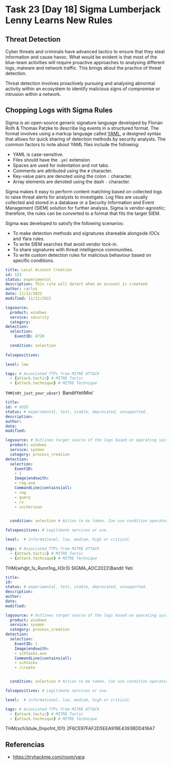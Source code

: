 
# Task 23 [Day 18] Sigma Lumberjack Lenny Learns New Rules

## Threat Detection

Cyber threats and criminals have advanced tactics to ensure that they steal information and cause havoc.  What would be evident is that most of the blue-team activities will require proactive approaches to analysing different logs, malware and network traffic. This brings about the practice of threat detection.

Threat detection involves proactively pursuing and analysing abnormal activity within an ecosystem to identify malicious signs of compromise or intrusion within a network.

## Chopping Logs with Sigma Rules

Sigma is an open-source generic signature language developed by Florian Roth & Thomas Patzke to describe log events in a structured format. The format involves using a markup language called [YAML](http://yaml.org/), a designed syntax that allows for quick sharing of detection methods by security analysts. The common factors to note about YAML files include the following:
-   YAML is case-sensitive.
-   Files should have the `.yml` extension.
-   Spaces are used for indentation and not tabs.
-   Comments are attributed using the `#` character.
-   Key-value pairs are denoted using the colon `:` character.
-   Array elements are denoted using the dash `-` character.

Sigma makes it easy to perform content matching based on collected logs to raise threat alerts for analysts to investigate. Log files are usually collected and stored in a database or a Security Information and Event Management (SIEM) solution for further analysis. Sigma is vendor-agnostic; therefore, the rules can be converted to a format that fits the target SIEM.

Sigma was developed to satisfy the following scenarios:

-   To make detection methods and signatures shareable alongside IOCs and Yara rules.
-   To write SIEM searches that avoid vendor lock-in.
-   To share signatures with threat intelligence communities.
-   To write custom detection rules for malicious behaviour based on specific conditions.




```yaml
title: Local Account Creation
id: 123
status: experimental
description: This rule will detect when an account is createed
author: carlos
date: 11/12/2022
modified: 11/12/2022

logsource:  
  product: windows
  service: security
  category: 
detection:
  selection:
    EventID: 4720

  condition: selection  
  
falsepositives:  

level: low

tags: # Associated TTPs from MITRE ATT&CK
  - {attack.tactic} # MITRE Tactic
  - {attack.technique} # MITRE Technique 
```


`THM{n0t_just_your_u$ser}
`BanditYetiMini`


```yaml
title:
id: # UUID
status: # experimental, test, stable, deprecated, unsupported.
description:
author:
date:
modified:

logsource: # Outlines target source of the logs based on operating system, service being run, category of logs.
  product: windows
  service: sysmon
  category: process_creation 
detection:
  selection:
    EventID: 
    - 1
    Image|endswith:
    - reg.exe
    CommandLine|contains|all:
    - reg
    - query
    - /v
    - svcVersion
    

  condition: selection # Action to be taken. Can use condition operators such as OR, AND, NOT when using multiple search identifiers.

falsepositives: # Legitimate services or use.

level:  # informational, low, medium, high or critical.

tags: # Associated TTPs from MITRE ATT&CK
  - {attack.tactic} # MITRE Tactic
  - {attack.technique} # MITRE Technique 
```

THM{wh@t_1s_Runn1ng_H3r3}
SIGMA_AOC2022\Bandit Yeti

```yaml
title:
id: 
status: # experimental, test, stable, deprecated, unsupported.
description:
author:
date:
modified:

logsource: # Outlines target source of the logs based on operating system, service being run, category of logs.
  product: windows
  service: sysmon
  category: process_creation 
detection:
  selection:
    EventID: 1
    Image|endswith:
    - schtasks.exe
    CommandLine|contains|all:
    - schtasks
    - /create 


  condition: selection # Action to be taken. Can use condition operators such as OR, AND, NOT when using multiple search identifiers.

falsepositives: # Legitimate services or use.

level:  # informational, low, medium, high or critical.

tags: # Associated TTPs from MITRE ATT&CK
  - {attack.tactic} # MITRE Tactic
  - {attack.technique} # MITRE Technique 
```


THM{sch3dule_0npo1nt_101}
2F6CE97FAF2D5EEA919E4393BDD416A7


## Referencias
- https://tryhackme.com/room/yara

